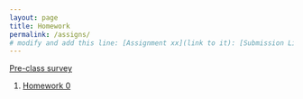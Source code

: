 ```yaml
---
layout: page
title: Homework
permalink: /assigns/
# modify and add this line: [Assignment xx](link to it): [Submission Link](link)
---
```

[Pre-class survey](https://docs.google.com/forms/d/e/1FAIpQLScO4dfa7wei1x2vP9cMQcUm6EpaHUsm4f3V-p-GzzrQgEBzhg/viewform?usp=sf_link)

1. [Homework 0](/homework/hw0.md)

<!--
2. [Homework 1](/homework/hw1.md)
3. [Homework 2](/homework/hw2.md)
4. [Homework 3](/homework/hw3.md)
5. [Homework 4](/homework/hw4.md) 
6. [Project Proposals](/homework/projectproposal.md)
7. [Homework 5](/homework/hw5.md)
-->
